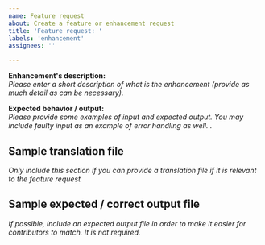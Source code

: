 ```yaml
---
name: Feature request
about: Create a feature or enhancement request
title: 'Feature request: '
labels: 'enhancement'
assignees: ''

---
```


**Enhancement's description:**  
_Please enter a short description of what is the enhancement (provide as much detail as can be necessary)._

**Expected behavior / output:**  
_Please provide some examples of input and expected output. You may include faulty input as an example of error handling as well. ._

## Sample translation file
_Only include this section if you can provide a translation file if it is relevant to the feature request_

## Sample expected / correct output file
_If possible, include an expected output file in order to make it easier for contributors to match. It is not required._